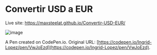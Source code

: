 # Convertir USD a EUR

Live site: 
  https://maxsteelat.github.io/Convertir-USD-EUR/

  
  ![image](https://github.com/user-attachments/assets/c061b25e-a6ad-4a04-a375-56a393e18a2c)

A Pen created on CodePen.io. Original URL: 
  [https://codepen.io/Ingrid-Lopez/pen/VwJoEzd](https://codepen.io/Ingrid-Lopez/pen/VwJoEzd).

